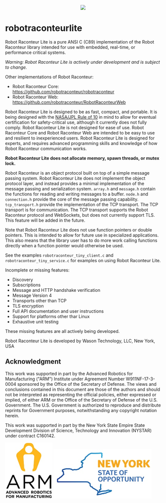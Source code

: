 <p align="center"><img src="https://robotraconteurpublicfiles.s3.amazonaws.com/RRheader2.jpg"></p>

# robotraconteurlite

Robot Raconteur Lite is a pure ANSI C (C89) implementation of the Robot Raconteur library intended for use with embedded, real-time, or performance critical systems.

*Warning: Robot Raconteur Lite is actively under development and is subject to change.*

Other implementations of Robot Raconteur:

* Robot Raconteur Core: https://github.com/robotraconteur/robotraconteur
* Robot Raconteur Web: https://github.com/robotraconteur/RobotRaconteurWeb

Robot Raconteur Lite is designed to be as fast, compact, and portable. It is being designed with the 
[NASA/JPL Rule of 10](https://en.wikipedia.org/wiki/The_Power_of_10:_Rules_for_Developing_Safety-Critical_Code#:~:text=The%20Power%20of%2010%20Rules,to%20review%20or%20statically%20analyze.) in mind to allow for eventual certification for safety-critical use, although it currently does
not fully comply. Robot Raconteur Lite is not designed for ease of use. Robot Raconteur Core and Robot Raconteur Web
are intended to be easy to use and resilient to inexperienced users. Robot Raconteur Lite is designed for experts,
and requires advanced programming skills and knowledge of how Robot Raconteur communication works.

**Robot Raconteur Lite does not allocate memory, spawn threads, or mutex lock.**

Robot Raconteur is an object protocol built on top of a simple message passing system. Robot Raconteur Lite
does not implement the object protocol layer, and instead provides a minimal implementation of the message passing
and serialization system. `array.h` and `message.h` contain the functions for reading and writing messages to
a buffer. `node.h` and `connection.h` provide the core of the message passing capability. `tcp_transport.h`
provide the implementation of the TCP transport. The TCP transport is for communication. The TCP transport
supports the Robot Raconteur protocol and WebSockets, but does not currently support TLS. This feature
will be added in the future.

Note that Robot Raconteur Lite does not use function pointers or double pointers. This is intended to allow
for future use in specialized applications. This also means that the library user has to do more work
calling functions directly when a function pointer would otherwise be used.

See the examples `robotraconteur_tiny_client.c` and `robotraconteur_tiny_service.c` for examples
on using Robot Raconteur Lite.

Incomplete or missing features:

* Discovery
* Subscriptions
* Message and HTTP handshake verification
* Message Version 4
* Transports other than TCP
* TLS encryption
* Full API documentation and user instructions
* Support for platforms other thar Linux
* Exhaustive unit testing

These missing features are all actively being developed.

Robot Raconteur Lite is developed by Wason Technology, LLC, New York, USA

## Acknowledgment

This work was supported in part by the Advanced Robotics for Manufacturing ("ARM") Institute under Agreement Number W911NF-17-3-0004 sponsored by the Office of the Secretary of Defense. The views and conclusions contained in this document are those of the authors and should not be interpreted as representing the official policies, either expressed or implied, of either ARM or the Office of the Secretary of Defense of the U.S. Government. The U.S. Government is authorized to reproduce and distribute reprints for Government purposes, notwithstanding any copyright notation herein.

This work was supported in part by the New York State Empire State Development Division of Science, Technology and Innovation (NYSTAR) under contract C160142. 

![](docs/figures/arm_logo.jpg) ![](docs/figures/nys_logo.jpg)

